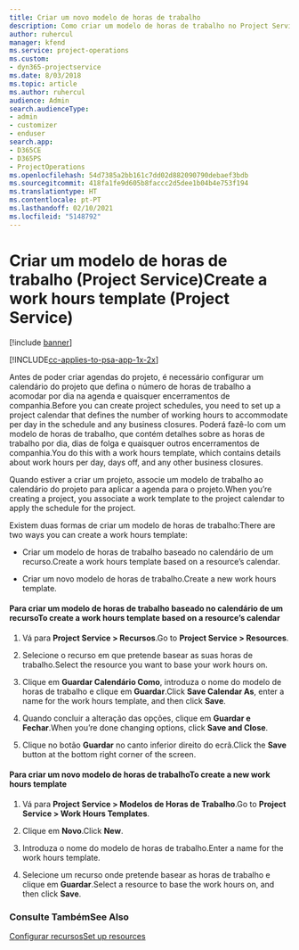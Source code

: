 ```yaml
---
title: Criar um novo modelo de horas de trabalho
description: Como criar um modelo de horas de trabalho no Project Service
author: ruhercul
manager: kfend
ms.service: project-operations
ms.custom:
- dyn365-projectservice
ms.date: 8/03/2018
ms.topic: article
ms.author: ruhercul
audience: Admin
search.audienceType:
- admin
- customizer
- enduser
search.app:
- D365CE
- D365PS
- ProjectOperations
ms.openlocfilehash: 54d7385a2bb161c7dd02d882090790debaef3bdb
ms.sourcegitcommit: 418fa1fe9d605b8faccc2d5dee1b04b4e753f194
ms.translationtype: HT
ms.contentlocale: pt-PT
ms.lasthandoff: 02/10/2021
ms.locfileid: "5148792"
---
```

# <a name="create-a-work-hours-template-project-service"></a><span data-ttu-id="bc01e-103">Criar um modelo de horas de trabalho (Project Service)</span><span class="sxs-lookup"><span data-stu-id="bc01e-103">Create a work hours template (Project Service)</span></span>

[!include [banner](../includes/psa-now-project-operations.md)]

[!INCLUDE[cc-applies-to-psa-app-1x-2x](../includes/cc-applies-to-psa-app-1x-2x.md)]

<span data-ttu-id="bc01e-104">Antes de poder criar agendas do projeto, é necessário configurar um calendário do projeto que defina o número de horas de trabalho a acomodar por dia na agenda e quaisquer encerramentos de companhia.</span><span class="sxs-lookup"><span data-stu-id="bc01e-104">Before you can create project schedules, you need to set up a project calendar that defines the number of working hours to accommodate per day in the schedule and any business closures.</span></span> <span data-ttu-id="bc01e-105">Poderá fazê-lo com um modelo de horas de trabalho, que contém detalhes sobre as horas de trabalho por dia, dias de folga e quaisquer outros encerramentos de companhia.</span><span class="sxs-lookup"><span data-stu-id="bc01e-105">You do this with a work hours template, which contains details about work hours per day, days off, and any other business closures.</span></span>  
  
 <span data-ttu-id="bc01e-106">Quando estiver a criar um projeto, associe um modelo de trabalho ao calendário do projeto para aplicar a agenda para o projeto.</span><span class="sxs-lookup"><span data-stu-id="bc01e-106">When you’re creating a project, you associate a work template to the project calendar to apply the schedule for the project.</span></span>  
  
 <span data-ttu-id="bc01e-107">Existem duas formas de criar um modelo de horas de trabalho:</span><span class="sxs-lookup"><span data-stu-id="bc01e-107">There are two ways you can create a work hours template:</span></span>  
  
-   <span data-ttu-id="bc01e-108">Criar um modelo de horas de trabalho baseado no calendário de um recurso.</span><span class="sxs-lookup"><span data-stu-id="bc01e-108">Create a work hours template based on a resource’s calendar.</span></span>  
  
-   <span data-ttu-id="bc01e-109">Criar um novo modelo de horas de trabalho.</span><span class="sxs-lookup"><span data-stu-id="bc01e-109">Create a new work hours template.</span></span>  
  
#### <a name="to-create-a-work-hours-template-based-on-a-resources-calendar"></a><span data-ttu-id="bc01e-110">Para criar um modelo de horas de trabalho baseado no calendário de um recurso</span><span class="sxs-lookup"><span data-stu-id="bc01e-110">To create a work hours template based on a resource’s calendar</span></span>  
  
1.  <span data-ttu-id="bc01e-111">Vá para **Project Service > Recursos**.</span><span class="sxs-lookup"><span data-stu-id="bc01e-111">Go to **Project Service > Resources**.</span></span>  
  
2.  <span data-ttu-id="bc01e-112">Selecione o recurso em que pretende basear as suas horas de trabalho.</span><span class="sxs-lookup"><span data-stu-id="bc01e-112">Select the resource you want to base your work hours on.</span></span>  
  
3.  <span data-ttu-id="bc01e-113">Clique em **Guardar Calendário Como**, introduza o nome do modelo de horas de trabalho e clique em **Guardar**.</span><span class="sxs-lookup"><span data-stu-id="bc01e-113">Click **Save Calendar As**, enter a name for the work hours template, and then click **Save**.</span></span>  
  
4.  <span data-ttu-id="bc01e-114">Quando concluir a alteração das opções, clique em **Guardar e Fechar**.</span><span class="sxs-lookup"><span data-stu-id="bc01e-114">When you’re done changing options, click **Save and Close**.</span></span>  
  
5.  <span data-ttu-id="bc01e-115">Clique no botão **Guardar** no canto inferior direito do ecrã.</span><span class="sxs-lookup"><span data-stu-id="bc01e-115">Click the **Save** button at the bottom right corner of the screen.</span></span>  
  
#### <a name="to-create-a-new-work-hours-template"></a><span data-ttu-id="bc01e-116">Para criar um novo modelo de horas de trabalho</span><span class="sxs-lookup"><span data-stu-id="bc01e-116">To create a new work hours template</span></span>  
  
1.  <span data-ttu-id="bc01e-117">Vá para **Project Service > Modelos de Horas de Trabalho**.</span><span class="sxs-lookup"><span data-stu-id="bc01e-117">Go to **Project Service > Work Hours Templates**.</span></span>  
  
2.  <span data-ttu-id="bc01e-118">Clique em **Novo**.</span><span class="sxs-lookup"><span data-stu-id="bc01e-118">Click **New**.</span></span>  
  
3.  <span data-ttu-id="bc01e-119">Introduza o nome do modelo de horas de trabalho.</span><span class="sxs-lookup"><span data-stu-id="bc01e-119">Enter a name for the work hours template.</span></span>  
  
4.  <span data-ttu-id="bc01e-120">Selecione um recurso onde pretende basear as horas de trabalho e clique em **Guardar**.</span><span class="sxs-lookup"><span data-stu-id="bc01e-120">Select a resource to base the work hours on, and then click **Save**.</span></span>  
  
### <a name="see-also"></a><span data-ttu-id="bc01e-121">Consulte Também</span><span class="sxs-lookup"><span data-stu-id="bc01e-121">See Also</span></span>  
 [<span data-ttu-id="bc01e-122">Configurar recursos</span><span class="sxs-lookup"><span data-stu-id="bc01e-122">Set up resources</span></span>](../psa/set-up-resources.md)
